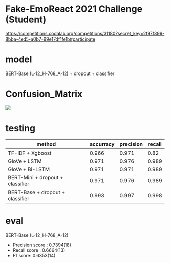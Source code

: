 # Fake-EmoReact 2021 Challenge (Student)
https://competitions.codalab.org/competitions/31180?secret_key=2f97f399-8bba-4ed5-a0b7-99e17df1fe1b#participate


# model 
BERT-Base (L-12_H-768_A-12) + dropout + classifier

# Confusion_Matrix
![](https://i.imgur.com/6egfWc4.png)

# testing 

| method | accurracy | precision | recall |
| -------- | -------- | -------- | -------- |
| TF-IDF + Xgboost | 0.966 |0.971 | 0.82 |
| GloVe + LSTM | 0.971 | 0.976 | 0.989 |
| GloVe + Bi-LSTM | 0.971 | 0.971 | 0.989 |
| BERT-Mini + dropout + classifier | 0.971 | 0.976 | 0.989 | 
| BERT-Base + dropout + classifier | 0.993 | 0.997 | 0.998 |

# eval 
BERT-Base (L-12_H-768_A-12)

* Precision score : 0.7394(18)
* Recall score : 0.6664(13)
* F1 score: 0.6353(14)





